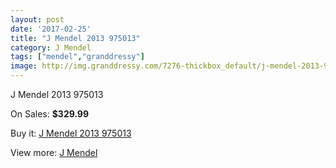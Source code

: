 ```yaml
---
layout: post
date: '2017-02-25'
title: "J Mendel 2013 975013"
category: J Mendel
tags: ["mendel","granddressy"]
image: http://img.granddressy.com/7276-thickbox_default/j-mendel-2013-975013.jpg
---
```

J Mendel 2013 975013

On Sales: **$329.99**
<a href="https://www.granddressy.com/en/j-mendel/6532-j-mendel-2013-975013.html"><amp-img layout="responsive" width="600" height="600" src="//img.granddressy.com/7276-thickbox_default/j-mendel-2013-975013.jpg" alt="J Mendel 2013 975013 0" /></a>

Buy it: [J Mendel 2013 975013](https://www.granddressy.com/en/j-mendel/6532-j-mendel-2013-975013.html "J Mendel 2013 975013")

View more: [J Mendel](https://www.granddressy.com/en/100-j-mendel "J Mendel")